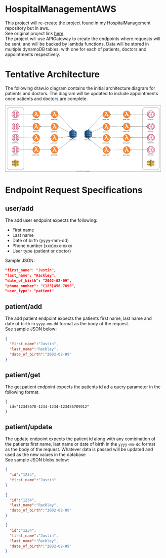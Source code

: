 # HospitalManagementAWS

This project will re-create the project found in my HospitalManagement repository but in aws.<br>
See original project link <a href="https://github.com/justirack/HospitalManagement">here</a> <br>
The project will use APIGateway to create the endpoints where requests will be sent, and will be backed by lambda functions. Data will be stored in multiple dynamoDB tables, with one for each of patients, doctors and appointments respectively.

# Tentative Architecture
The following draw.io diagram contains the initial architecture diagram for patients and doctors. The diagram will be updated to include appointments once patients and doctors are complete.

![Alt](images/hospital_manager_diagram.svg)


# Endpoint Request Specifications
## user/add
The add user endpoint expects the following:
- First name
- Last name
- Date of birth (yyyy-mm-dd)
- Phone number (xxx)xxx-xxxx
- User type (patient or doctor)

Sample JSON:
```json
"first_name": "Justin",
"last_name": "Rackley",
"date_of_birth": "2002-02-09",
"phone_number": "(123)456-7890",
"user_type": "patient"
```






## patient/add
The add patient endpoint expects the patients first name, last name and date of birth in <code>yyyy-mm-dd</code> format as the body of the request.<br>
See sample JSON below:
 
``` json
{
  "first_name":"Justin",
  "last_name":"Rackley",
  "date_of_birth":"2002-02-09"
}
```

## patient/get
The get patient endpoint expects the patients id ad a query parameter in the following format.<br>
```
{
  id="12345678-1234-1234-123456789012"
}
```

## patient/update
The update endpoint expects the patient id along with any combination of the patients first name, last name or date of birth in the <code>yyyy-mm-dd</code> format as the body of the request. Whatever data is passed will be updated and used as the new values in the database<br>
See sample JSON blobs below:

``` json
{
  "id":"1234",
  "first_name":"Justin"
}
```

``` json
{
  "id":"1234",
  "last_name":"Rackley",
  "date_of_birth":"2002-02-09"
}
```

``` json
{
  "id":"1234",
  "first_name":"Justin",
  "last_name":"Rackley",
  "date_of_birth":"2002-02-09"
}
```
